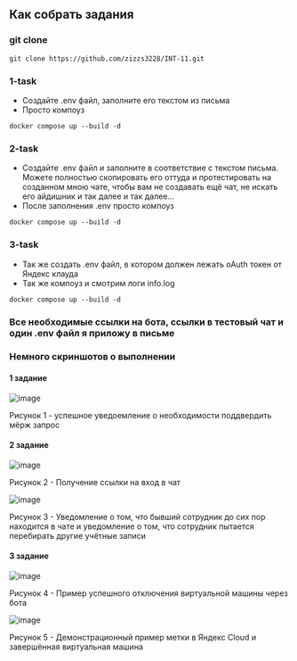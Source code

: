 ## Как собрать задания
### git clone 
```
git clone https://github.com/zizzs3228/INT-11.git
```
### 1-task
+ Создайте .env файл, заполните его текстом из письма
+ Просто компоуз
```
docker compose up --build -d
```
### 2-task
+ Создайте .env файл и заполните в соответствие с текстом письма. Можете полностью скопировать его оттуда и протестировать на созданном мною чате, чтобы вам не создавать ещё чат, не искать его айдишник и так далее и так далее...
+ После заполнения .env просто компоуз
```
docker compose up --build -d
```
### 3-task
+ Так же создать .env файл, в котором должен лежать oAuth токен от Яндекс клауда
+ Так же компоуз и смотрим логи info.log
```
docker compose up --build -d
```

### Все необходимые ссылки на бота, ссылки в тестовый чат и один .env файл я приложу в письме
### Немного скриншотов о выполнении
#### 1 задание
![image](https://github.com/zizzs3228/INT-11/assets/73750173/e8f9b08c-dad1-45f6-99d6-a3ba8d759aca)

Рисунок 1 - успешное уведоемление о необходимости поддвердить мёрж запрос

#### 2 задание
![image](https://github.com/zizzs3228/INT-11/assets/73750173/59c0a08b-91ee-4f76-8897-a01fb83e370c)

Рисунок 2 - Получение ссылки на вход в чат

![image](https://github.com/zizzs3228/INT-11/assets/73750173/382737fa-2332-4282-a13f-3253672e4afe)

Рисунок 3 - Уведомление о том, что бывший сотрудник до сих пор находится в чате и уведомление о том, что сотрудник пытается перебирать другие учётные записи

#### 3 задание

![image](https://github.com/zizzs3228/INT-11/assets/73750173/f3673da8-b10d-495d-be4d-0b6dec5668d2)

Рисунок 4 - Пример успешного отключения виртуальной машины через бота

![image](https://github.com/zizzs3228/INT-11/assets/73750173/e5afcafb-69bc-4469-b31c-e3197969bed7)

Рисунок 5 - Демонстрационный пример метки в Яндекс Cloud и завершённая виртуальная машина
